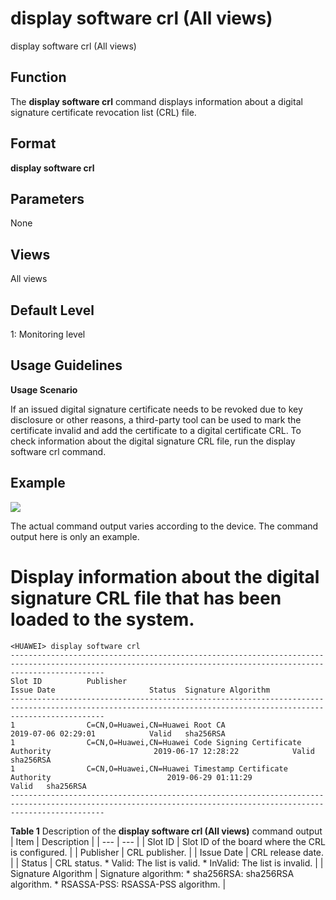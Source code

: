display software crl (All views)
================================

display software crl (All views)

Function
--------



The **display software crl** command displays information about a digital signature certificate revocation list (CRL) file.




Format
------

**display software crl**


Parameters
----------

None

Views
-----

All views


Default Level
-------------

1: Monitoring level


Usage Guidelines
----------------

**Usage Scenario**

If an issued digital signature certificate needs to be revoked due to key disclosure or other reasons, a third-party tool can be used to mark the certificate invalid and add the certificate to a digital certificate CRL. To check information about the digital signature CRL file, run the display software crl command.


Example
-------

![](../public_sys-resources/note_3.0-en-us.png) 

The actual command output varies according to the device. The command output here is only an example.


# Display information about the digital signature CRL file that has been loaded to the system.
```
<HUAWEI> display software crl
-----------------------------------------------------------------------------------------------------------------------------------------------------------------
Slot ID          Publisher                                                                        Issue Date                     Status  Signature Algorithm
-----------------------------------------------------------------------------------------------------------------------------------------------------------------
1                C=CN,O=Huawei,CN=Huawei Root CA                                                  2019-07-06 02:29:01            Valid   sha256RSA
1                C=CN,O=Huawei,CN=Huawei Code Signing Certificate Authority                       2019-06-17 12:28:22            Valid   sha256RSA
1                C=CN,O=Huawei,CN=Huawei Timestamp Certificate Authority                          2019-06-29 01:11:29            Valid   sha256RSA
-----------------------------------------------------------------------------------------------------------------------------------------------------------------

```

**Table 1** Description of the **display software crl (All views)** command output
| Item | Description |
| --- | --- |
| Slot ID | Slot ID of the board where the CRL is configured. |
| Publisher | CRL publisher. |
| Issue Date | CRL release date. |
| Status | CRL status.   * Valid: The list is valid. * InValid: The list is invalid. |
| Signature Algorithm | Signature algorithm:   * sha256RSA: sha256RSA algorithm. * RSASSA-PSS: RSASSA-PSS algorithm. |